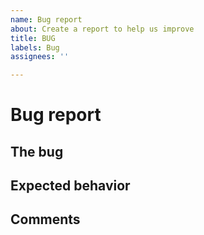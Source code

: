 ```yaml
---
name: Bug report
about: Create a report to help us improve
title: BUG
labels: Bug
assignees: ''

---
```


# Bug report
## The bug



## Expected behavior



## Comments
